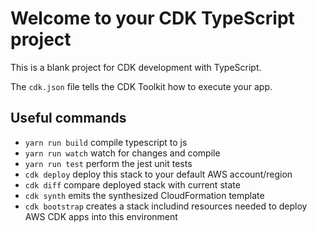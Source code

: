 # Welcome to your CDK TypeScript project

This is a blank project for CDK development with TypeScript.

The `cdk.json` file tells the CDK Toolkit how to execute your app.

## Useful commands

* `yarn run build`   compile typescript to js
* `yarn run watch`   watch for changes and compile
* `yarn run test`    perform the jest unit tests
* `cdk deploy`       deploy this stack to your default AWS account/region
* `cdk diff`         compare deployed stack with current state
* `cdk synth`        emits the synthesized CloudFormation template
* `cdk bootstrap`    creates a stack includind resources needed to deploy AWS CDK apps into this environment

